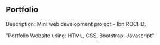 Portfolio
--------------------------------------------------------------------------------
Description: Mini web development project - Ibn ROCHD.

 "Portfolio Website using: HTML, CSS, Bootstrap, Javascript"